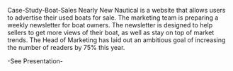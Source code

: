 Case-Study-Boat-Sales
Nearly New Nautical is a website that allows users to advertise their used boats for sale. The marketing team is preparing a weekly newsletter for boat owners. The newsletter is designed to help sellers to get more views of their boat, as well as stay on top of market trends. The Head of Marketing has laid out an ambitious goal of increasing the number of readers by 75% this year.

-See Presentation-
